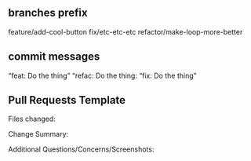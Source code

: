 ## branches prefix
feature/add-cool-button
fix/etc-etc-etc
refactor/make-loop-more-better

## commit messages
“feat: Do the thing”
“refac: Do the thing:
“fix: Do the thing”

## Pull Requests Template
Files changed:

Change Summary:

Additional Questions/Concerns/Screenshots: